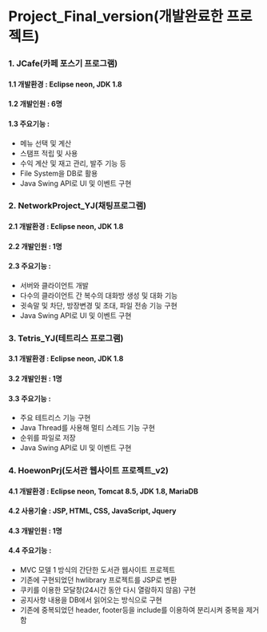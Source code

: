 # Project_Final_version(개발완료한 프로젝트)
### 1. JCafe(카페 포스기 프로그램)
#### 1.1 개발환경 : Eclipse neon, JDK 1.8
#### 1.2 개발인원 : 6명
#### 1.3 주요기능 : 
- 메뉴 선택 및 계산  
- 스탬프 적립 및 사용 
- 수익 계산 및 재고 관리, 발주 기능 등  
- File System을 DB로 활용 
- Java Swing API로 UI 및 이벤트 구현    
### 2. NetworkProject_YJ(채팅프로그램)
#### 2.1 개발환경 : Eclipse neon, JDK 1.8 
#### 2.2 개발인원 : 1명
#### 2.3 주요기능 : 
- 서버와 클라이언트 개발  
- 다수의 클라이언트 간 복수의 대화방 생성 및 대화 기능  
- 귓속말 및 차단, 방장변경 및 초대, 파일 전송 기능 구현  
- Java Swing API로 UI 및 이벤트 구현    
### 3. Tetris_YJ(테트리스 프로그램)
#### 3.1 개발환경 : Eclipse neon, JDK 1.8 
#### 3.2 개발인원 : 1명
#### 3.3 주요기능 : 
- 주요 테트리스 기능 구현 
- Java Thread를 사용해 멀티 스레드 기능 구현 
- 순위를 파일로 저장  
- Java Swing API로 UI 및 이벤트 구현
### 4. HoewonPrj(도서관 웹사이트 프로젝트_v2)
#### 4.1 개발환경 : Eclipse neon, Tomcat 8.5, JDK 1.8, MariaDB
#### 4.2 사용기술 : JSP, HTML, CSS, JavaScript, Jquery
#### 4.3 개발인원 : 1명
#### 4.4 주요기능 : 
- MVC 모델 1 방식의 간단한 도서관 웹사이트 프로젝트  
- 기존에 구현되었던 hwlibrary 프로젝트를 JSP로 변환
- 쿠키를 이용한 모달창(24시간 동안 다시 열람하지 않음) 구현  
- 공지사항 내용을 DB에서 읽어오는 방식으로 구현
- 기존에 중복되었던 header, footer등을 include를 이용하여 분리시켜 중복을 제거함
